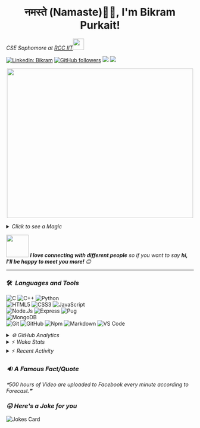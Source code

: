 <h1 align="center">नमस्ते (Namaste)🙏🏻, I'm Bikram Purkait! </h1>

<p><em>CSE Sophomore at <a href="https://www.rcciit.org/">RCC IIT</a><img src="https://media.giphy.com/media/WUlplcMpOCEmTGBtBW/giphy.gif" width="30"> 
</em></p>

[![Linkedin: Bikram](https://img.shields.io/badge/-bikram-blue?style=flat-square&logo=Linkedin&logoColor=white&link=https://www.linkedin.com/in/bikram-purkait-5463861a8/)](https://www.linkedin.com/in/bikram-purkait-5463861a8/)
[![GitHub followers](https://img.shields.io/github/followers/IamBikramPurkait?label=Follow&style=social)](https://github.com/IamBikramPurkait)
![](https://komarev.com/ghpvc/?username=IamBikramPurkait&color=blueviolet&style=flat)
<a href="mailto:bkrmprkt@gmail.com"><img src="https://img.shields.io/badge/-bikram-D14836?style=flat&logo=Gmail&logoColor=white"/></a>

<p align="center">
  <img width="500" height="400" src="https://cdn.dribbble.com/users/1059583/screenshots/4171367/coding-freak.gif">
</p>

<details>
<summary><em>Click to see a Magic</em></summary>

⏳ **Year Progress** { ███████████████▁▁▁▁▁▁▁▁▁▁▁▁▁▁▁ } 51.81 % as on ⏰ 9-7-2023.

</details>

<img src="https://media.giphy.com/media/LnQjpWaON8nhr21vNW/giphy.gif" width="60"> <em><b>I love connecting with different people</b> so if you want to say <b>hi, I'll be happy to meet you more! </b> 😊</em>

***

### 🛠 &nbsp;<em>Languages and Tools</em>

![C](https://img.shields.io/badge/C-00599C?style=for-the-badge&logo=c&logoColor=white)
![C++](https://img.shields.io/badge/C%2B%2B-00599C?style=for-the-badge&logo=c%2B%2B&logoColor=white)
![Python](http://img.shields.io/badge/-Python-3776AB?style=for-the-badge&logo=python&logoColor=ffffff)
<br>
![HTML5](https://img.shields.io/badge/-HTML5-%23E44D27?style=for-the-badge&logo=html5&logoColor=ffffff)
![CSS3](https://img.shields.io/badge/-CSS3-%231572B6?style=for-the-badge&logo=css3)
![JavaScript](https://img.shields.io/badge/-JavaScript-%23F7DF1C?style=for-the-badge&logo=javascript&logoColor=000000&labelColor=%23F7DF1C&color=%23FFCE5A)
<br>
![Node.Js](https://img.shields.io/badge/-Node.js-%23E44D27?style=for-the-badge&logo=Node.js&logoColor=ffffff)
![Express](https://img.shields.io/badge/-Express-%231572B6?style=for-the-badge&logo=Express)
![Pug](https://img.shields.io/badge/-pug-%23F7DF1C?style=for-the-badge&logo=pug&logoColor=000000&labelColor=%23F7DF1C&color=%23FFCE5A)
<br>
![MongoDB](https://img.shields.io/badge/MongoDB-4EA94B?style=for-the-badge&logo=mongodb&logoColor=white)
<br>
![Git](https://img.shields.io/badge/-Git-%23F05032?style=for-the-badge&logo=git&logoColor=%23ffffff)
![GitHub](https://img.shields.io/badge/-GitHub-181717?style=for-the-badge&logo=github)
![Npm](https://img.shields.io/badge/-npm-CB3837?style=for-the-badge&logo=npm)
![Markdown](https://img.shields.io/badge/Markdown-000000?style=for-the-badge&logo=markdown&logoColor=white)
![VS Code](http://img.shields.io/badge/-VS%20Code-007ACC?style=for-the-badge&logo=visual-studio-code&logoColor=ffffff)
<br>

<details><summary><em>⚙ GitHub Analytics</em></summary>
<br>
<p align="center">
<a href="https://github.com/IamBikramPurkait">

![Bikram's GitHub Stats](https://github-readme-stats.vercel.app/api?username=IamBikramPurkait&theme=chartreuse-dark&show_icons=true&include_all_commits=true&count_private=true)
<img height="180em" src="https://github-readme-stats-eight-theta.vercel.app/api/top-langs/?username=IamBikramPurkait&layout=compact&langs_count=12&theme=chartreuse-dark"/>
[![GitHub Streak](http://github-readme-streak-stats.herokuapp.com?user=IamBikramPurkait&theme=chartreuse-dark)](https://git.io/streak-stats)
</a>
</p>
</details>

<details>
<summary>⚡ <em>Waka Stats</em></summary>

<!--START_SECTION:waka-->
**I'm a Night 🦉** 

```text
🌞 Morning    17 commits     ████░░░░░░░░░░░░░░░░░░░░░   15.6% 
🌆 Daytime    18 commits     ████░░░░░░░░░░░░░░░░░░░░░   16.51% 
🌃 Evening    21 commits     ████░░░░░░░░░░░░░░░░░░░░░   19.27% 
🌙 Night      53 commits     ████████████░░░░░░░░░░░░░   48.62%

```
📅 **I'm Most Productive on Wednesday** 

```text
Monday       9 commits      ██░░░░░░░░░░░░░░░░░░░░░░░   8.26% 
Tuesday      12 commits     ██░░░░░░░░░░░░░░░░░░░░░░░   11.01% 
Wednesday    44 commits     ██████████░░░░░░░░░░░░░░░   40.37% 
Thursday     10 commits     ██░░░░░░░░░░░░░░░░░░░░░░░   9.17% 
Friday       19 commits     ████░░░░░░░░░░░░░░░░░░░░░   17.43% 
Saturday     5 commits      █░░░░░░░░░░░░░░░░░░░░░░░░   4.59% 
Sunday       10 commits     ██░░░░░░░░░░░░░░░░░░░░░░░   9.17%

```


📊 **This Week I Spent My Time On** 

```text
⌚︎ Time Zone: Asia/Kolkata

💬 Programming Languages: 
No Activity Tracked This Week

💻 Operating System: 
No Activity Tracked This Week

```


<!--END_SECTION:waka-->

</details>

<details>
<summary>⚡ <em>Recent Activity</em></summary>

<!--START_SECTION:activity-->
1. 🎉 Merged PR [#9](https://github.com/samaddershouvik/RiverErosion/pull/9) in [samaddershouvik/RiverErosion](https://github.com/samaddershouvik/RiverErosion)
2. 💪 Opened PR [#9](https://github.com/samaddershouvik/RiverErosion/pull/9) in [samaddershouvik/RiverErosion](https://github.com/samaddershouvik/RiverErosion)
3. 🎉 Merged PR [#8](https://github.com/samaddershouvik/RiverErosion/pull/8) in [samaddershouvik/RiverErosion](https://github.com/samaddershouvik/RiverErosion)
4. 💪 Opened PR [#8](https://github.com/samaddershouvik/RiverErosion/pull/8) in [samaddershouvik/RiverErosion](https://github.com/samaddershouvik/RiverErosion)
5. 🎉 Merged PR [#7](https://github.com/samaddershouvik/RiverErosion/pull/7) in [samaddershouvik/RiverErosion](https://github.com/samaddershouvik/RiverErosion)
6. 💪 Opened PR [#7](https://github.com/samaddershouvik/RiverErosion/pull/7) in [samaddershouvik/RiverErosion](https://github.com/samaddershouvik/RiverErosion)
7. 🎉 Merged PR [#6](https://github.com/samaddershouvik/RiverErosion/pull/6) in [samaddershouvik/RiverErosion](https://github.com/samaddershouvik/RiverErosion)
8. 💪 Opened PR [#6](https://github.com/samaddershouvik/RiverErosion/pull/6) in [samaddershouvik/RiverErosion](https://github.com/samaddershouvik/RiverErosion)
<!--END_SECTION:activity-->

</details>

### <em>🔉 A Famous Fact/Quote</em>
<!--STARTS_HERE_QUOTE_README-->
<i>❝500 hours of Video are uploaded to Facebook every minute according to Forecast.❞</i>
<!--ENDS_HERE_QUOTE_README-->


### <em>😜 Here's a Joke for you</em>
![Jokes Card](https://readme-jokes.vercel.app/api)


